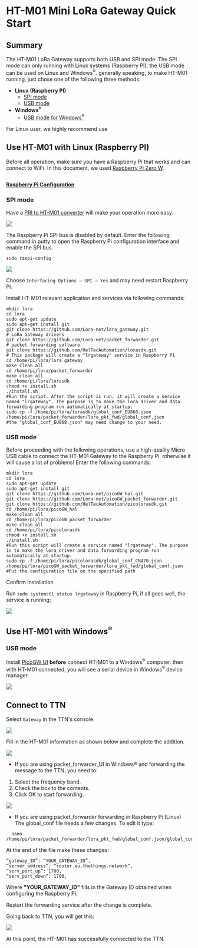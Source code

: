 # HT-M01 Mini LoRa Gateway Quick Start

## Summary

The HT-M01 LoRa Gateway supports both USB and SPI mode. The SPI mode can only running with Linux systems (Raspberry PI), the USB mode can be used on Linux and Windows<sup>®</sup>. generally speaking, to make HT-M01 running, just chose one of the following three methods:

- **Linux (Raspberry PI)**
  - [SPI mode](#spi-mode)
  - [USB mode](#usb-mode)
- **Windows<sup>®</sup>**
  - [USB mode for Windows<sup>®</sup>](#usb-mode-for-windows-®)

For Linux user, we highly recommend use

## Use HT-M01 with Linux (Raspberry PI)

Before all operation, make sure you have a Raspberry Pi that works and can connect to WiFi. In this document, we used [Raspberry Pi Zero W](https://www.raspberrypi.org/products/raspberry-pi-zero-w/).

```Tip:: As we tested, Raspberry Pi 2, 3, 3B are also worked.

```

**[Raspberry Pi Configuration]()**

### SPI mode

Have a [PRI to HT-M01 converter](https://heltec.org/product/m01-converter/) will make your operation more easy.

![](img/quick_start/01.png)

The Raspberry Pi SPI bus is disabled by default. Enter the following command in putty to open the Raspberry Pi configuration interface and enable the SPI bus.

`sudo raspi-config`

![](img/quick_start/02.png)

Choose `Interfacing Options → SPI → Yes` and may need restart Raspberry Pi.

Install HT-M01 relevant application and services via following commands:

```shell
mkdir lora
cd lora
sudo apt-get update
sudo apt-get install git
git clone https://github.com/Lora-net/lora_gateway.git
# LoRa Gateway drivers
git clone https://github.com/Lora-net/packet_forwarder.git
# packet forwarding software
git clone https://github.com/HelTecAutomation/lorasdk.git
# This package will create a "lrgateway" service in Raspberry Pi
cd /home/pi/lora/lora_gateway
make clean all
cd /home/pi/lora/packet_forwarder
make clean all
cd /home/pi/lora/lorasdk
chmod +x install.sh 
./install.sh
#Run the script. After the script is run, it will create a service named "lrgateway". The purpose is to make the lora driver and data forwarding program run automatically at startup.
sudo cp -f /home/pi/lora/lorasdk/global_conf_EU868.json /home/pi/lora/packet_forwarder/lora_pkt_fwd/global_conf.json
#the "global_conf_EU868.json" may need change to your need.
```

### USB mode

Before proceeding with the following operations, use a high-quality Micro USB cable to connect the HT-M01 Gateway to the Raspberry Pi, otherwise it will cause a lot of problems! Enter the following commands:

```shell
mkdir lora
cd lora
sudo apt-get update
sudo apt-get install git
git clone https://github.com/Lora-net/picoGW_hal.git
git clone https://github.com/Lora-net/picoGW_packet_forwarder.git
git clone https://github.com/HelTecAutomation/picolorasdk.git
cd /home/pi/lora/picoGW_hal
make clean all
cd /home/pi/lora/picoGW_packet_forwarder
make clean all
cd /home/pi/lora/picolorasdk
chmod +x install.sh
./install.sh
#Run this script will create a service named "lrgateway". The purpose is to make the lora driver and data forwarding program run automatically at startup.
sudo cp -f /home/pi/lora/picolorasdk/global_conf_CN470.json /home/pi/lora/picoGW_packet_forwarder/lora_pkt_fwd/global_conf.json
#Put the configuration file on the specified path
```

Confirm Installation

Run `sudo systemctl status lrgateway` in Raspberry Pi, if all goes well, the service is running:

![](img/quick_start/03.png)

## Use HT-M01 with Windows<sup>®</sup>

### USB mode

Install [PicoGW UI](http://resource.heltec.cn/download/HT-M01/PicoGW_UI_Release_V1.0.3.4.zip) **before** connect HT-M01 to a Windows<sup>®</sup> computer. then with HT-M01 connected, you will see a serial device in Windows<sup>®</sup> device manager.

![](img/quick_start/04.png)

## Connect to TTN

Select ```Gateway``` in the TTN's console.

<img src="img\how_to_connect_ht-m01_to_ttn-the-things-network\01.png">

Fill in the HT-M01 information as shown below and complete the addition.

<img src="img\how_to_connect_ht-m01_to_ttn-the-things-network\02.png">

- If you are using packet_forwarder_UI in Windows® and forwarding the message to the TTN, you need to:

1. Select the frequency band.
2. Check the box to the contents.
3. Click OK to start forwarding.

<img src="img\how_to_connect_ht-m01_to_ttn-the-things-network\03.png">

- If you are using packet_forwarder forwarding in Raspberry Pi (Linux)
  The global_conf file needs a few changes. To edit it type:

```
  nano /home/pi/lora/packet_forwarder/lora_pkt_fwd/global_conf.json/global_conf.json
```
  At the end of the file make these changes:


  ```
  “gateway_ID”: “YOUR_GATEWAY_ID”,
  “server_address”: “router.eu.thethings.network”,
  “serv_port_up”: 1700,
  “serv_port_down”: 1700,
  ```

  Where **"YOUR_GATEWAY_ID"** fills in the Gateway ID obtained when configuring the Raspberry Pi.

  Restart the forwarding service after the change is complete.

  Going back to TTN, you will get this:

<img src="img\how_to_connect_ht-m01_to_ttn-the-things-network\04.png">



At this point, the HT-M01 has successfully connected to the TTN.